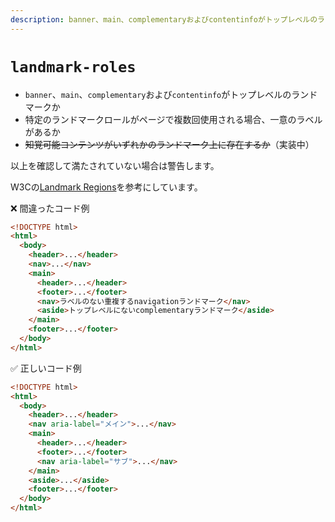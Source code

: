 ```yaml
---
description: banner、main、complementaryおよびcontentinfoがトップレベルのランドマークか。特定のランドマークロールがページで複数回使用される場合、一意のラベルがあるか。
---
```


# `landmark-roles`

- `banner`、`main`、`complementary`および`contentinfo`がトップレベルのランドマークか
- 特定のランドマークロールがページで複数回使用される場合、一意のラベルがあるか
- ~~知覚可能コンテンツがいずれかのランドマーク上に存在するか~~（実装中）

以上を確認して満たされていない場合は警告します。

W3Cの[Landmark Regions](https://www.w3.org/WAI/ARIA/apg/practices/landmark-regions/)を参考にしています。

<!-- textlint-disable ja-technical-writing/ja-no-mixed-period -->

❌ 間違ったコード例

```html
<!DOCTYPE html>
<html>
  <body>
    <header>...</header>
    <nav>...</nav>
    <main>
      <header>...</header>
      <footer>...</footer>
      <nav>ラベルのない重複するnavigationランドマーク</nav>
      <aside>トップレベルにないcomplementaryランドマーク</aside>
    </main>
    <footer>...</footer>
  </body>
</html>
```

✅ 正しいコード例

```html
<!DOCTYPE html>
<html>
  <body>
    <header>...</header>
    <nav aria-label="メイン">...</nav>
    <main>
      <header>...</header>
      <footer>...</footer>
      <nav aria-label="サブ">...</nav>
    </main>
    <aside>...</aside>
    <footer>...</footer>
  </body>
</html>
```

<!-- textlint-enable ja-technical-writing/ja-no-mixed-period -->
